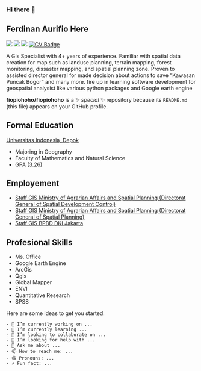 ### Hi there 👋
## Ferdinan Aurifio Here
[![](https://img.shields.io/badge/LinkedIn-0077B5?style=for-the-badge&logo=linkedin&logoColor=white)](https://www.linkedin.com/in/aurifioferdinan/)
![](https://img.shields.io/badge/Gmail-D14836?style=for-the-badge&logo=gmail&logoColor=white)
![](https://img.shields.io/badge/Twitter-1DA1F2?style=for-the-badge&logo=twitter&logoColor=white)
[![CV Badge](https://img.shields.io/badge/My-CV-critical)]()

A Gis Specialist with 4+ years of experience. Familiar with spatial data creation for map such as landuse planning, terrain mapping, forest monitoring, dissaster mapping, and spatial planning zone. Proven to assisted director general for made decision about actions to save “Kawasan Puncak Bogor” and many more. fire up in learning  software development for geospatial analysist like various python packages and Google earth engine

**fiopiohoho/fiopiohoho** is a ✨ _special_ ✨ repository because its `README.md` (this file) appears on your GitHub profile.
## Formal Education
[Universitas Indonesia, Depok](https://www.ui.ac.id/)
  -  Majoring in Geography
  -  Faculty of Mathematics and Natural Science
  -  GPA (3.26)

## Employement
- [Staff GIS Ministry of Agrarian Affairs and Spatial Planning (Directorat General of Spatial Development Control)](https://tataruang.atrbpn.go.id/)
- [Staff GIS Ministry of Agrarian Affairs and Spatial Planning (Directorat General of Spatial Planning)](https://ditjenpptr.atrbpn.go.id/pengendalian/)
- [Staff GIS BPBD DKI Jakarta](https://bpbd.jakarta.go.id/)

## Profesional Skills
- Ms. Office
- Google Earth Engine
- ArcGis
- Qgis
- Global Mapper
- ENVI
- Quantitative Research
- SPSS

Here are some ideas to get you started:
```
- 🔭 I’m currently working on ...
- 🌱 I’m currently learning ...
- 👯 I’m looking to collaborate on ...
- 🤔 I’m looking for help with ...
- 💬 Ask me about ...
- 📫 How to reach me: ...
- 😄 Pronouns: ...
- ⚡ Fun fact: ...
```
